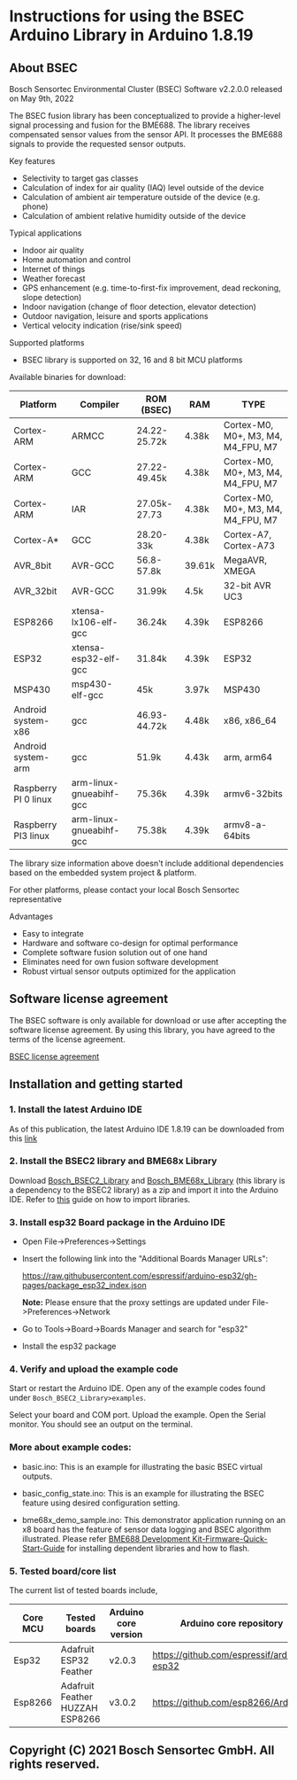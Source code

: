 # Instructions for using the BSEC Arduino Library in Arduino 1.8.19

## About BSEC

Bosch Sensortec Environmental Cluster (BSEC) Software v2.2.0.0 released on May 9th, 2022

The BSEC fusion library has been conceptualized to provide a higher-level signal processing and fusion for the BME688. The library receives compensated sensor values from the sensor API. It processes the BME688 signals to provide the requested sensor outputs.

Key features

- Selectivity to target gas classes
- Calculation of index for air quality (IAQ) level outside of the device
- Calculation of ambient air temperature outside of the device (e.g. phone)
- Calculation of ambient relative humidity outside of the device

Typical applications

- Indoor air quality
- Home automation and control
- Internet of things
- Weather forecast
- GPS enhancement (e.g. time-to-first-fix improvement, dead reckoning, slope detection)
- Indoor navigation (change of floor detection, elevator detection)
- Outdoor navigation, leisure and sports applications
- Vertical velocity indication (rise/sink speed)

Supported platforms

- BSEC library is supported on 32, 16 and 8 bit MCU platforms

Available binaries for download:

| Platform | Compiler | ROM (BSEC) | RAM  | TYPE |
|----------|----------|------------|------|------|
| Cortex-ARM | ARMCC | 24.22-25.72k | 4.38k | Cortex-M0, M0+, M3, M4, M4_FPU, M7 |
| Cortex-ARM | GCC | 27.22-49.45k | 4.38k | Cortex-M0, M0+, M3, M4, M4_FPU, M7 |
| Cortex-ARM | IAR | 27.05k-27.73 | 4.38k | Cortex-M0, M0+, M3, M4, M4_FPU, M7 |
| Cortex-A* | GCC | 28.20-33k | 4.38k | Cortex-A7, Cortex-A73 |
| AVR_8bit | AVR-GCC | 56.8-57.8k | 39.61k | MegaAVR, XMEGA |
| AVR_32bit | AVR-GCC | 31.99k | 4.5k | 32-bit AVR UC3 |
| ESP8266 | xtensa-lx106-elf-gcc | 36.24k | 4.39k | ESP8266 |
| ESP32 | xtensa-esp32-elf-gcc | 31.84k | 4.39k | ESP32 |
| MSP430 | msp430-elf-gcc | 45k | 3.97k | MSP430 |
| Android system-x86 | gcc | 46.93-44.72k | 4.48k | x86, x86_64 |
| Android system-arm | gcc | 51.9k | 4.43k | arm, arm64 |
| Raspberry PI 0 linux | arm-linux-gnueabihf-gcc | 75.36k | 4.39k | armv6-32bits |
| Raspberry PI3 linux | arm-linux-gnueabihf-gcc | 75.38k | 4.39k | armv8-a-64bits |

The library size information above doesn't include additional dependencies based on the embedded system project & platform.

For other platforms, please contact your local Bosch Sensortec representative

Advantages

- Easy to integrate
- Hardware and software co-design for optimal performance
- Complete software fusion solution out of one hand
- Eliminates need for own fusion software development
- Robust virtual sensor outputs optimized for the application

## Software license agreement

The BSEC software is only available for download or use after accepting the software license agreement. By using this library, you have agreed to the terms of the license agreement.

[BSEC license agreement](https://www.bosch-sensortec.com/media/boschsensortec/downloads/software/bme688_development_software/bosch-sensortec-clickthrough-license-bme688.pdf)

## Installation and getting started

### 1. Install the latest Arduino IDE

As of this publication, the latest Arduino IDE 1.8.19 can be downloaded from this [link](https://www.arduino.cc/en/software)

### 2. Install the BSEC2 library and BME68x Library

Download [Bosch_BSEC2_Library](https://github.com/BoschSensortec/Bosch-BSEC2-Library) and [Bosch_BME68x_Library](https://github.com/BoschSensortec/Bosch-BME68x-Library) (this library is a dependency to the BSEC2 library) as a zip and import it into the Arduino IDE. Refer to [this](https://www.arduino.cc/en/Guide/Libraries) guide on how to import libraries.

### 3. Install esp32 Board package in the Arduino IDE

- Open File->Preferences->Settings

- Insert the following link into the "Additional Boards Manager URLs":

	https://raw.githubusercontent.com/espressif/arduino-esp32/gh-pages/package_esp32_index.json

	**Note:** Please ensure that the proxy settings are updated under File->Preferences->Network

- Go to Tools->Board->Boards Manager and search for "esp32"

- Install the esp32 package

### 4. Verify and upload the example code

Start or restart the Arduino IDE. Open any of the example codes found under  ```Bosch_BSEC2_Library>examples```.

Select your board and COM port. Upload the example. Open the Serial monitor. You should see an output on the terminal.

### More about example codes:

- basic.ino: This is an example for illustrating the basic BSEC virtual outputs.

- basic_config_state.ino: This is an example for illustrating the BSEC feature using desired configuration setting.

- bme68x_demo_sample.ino: This demonstrator application running on an x8 board has the feature of sensor data logging and BSEC algorithm illustrated. Please refer [BME688 Development Kit-Firmware-Quick-Start-Guide](examples/bme68x_demo_sample/Quick_Start_Guide.md) for installing dependent libraries and how to flash.

### 5. Tested board/core list

The current list of tested boards include,

| Core MCU | Tested boards | Arduino core version | Arduino core repository |
|----------|---------------|----------------------|-------------------------|
| Esp32 | Adafruit ESP32 Feather | v2.0.3 | https://github.com/espressif/arduino-esp32 |
| Esp8266 | Adafruit Feather HUZZAH ESP8266 | v3.0.2 | https://github.com/esp8266/Arduino |

## Copyright (C) 2021 Bosch Sensortec GmbH. All rights reserved.